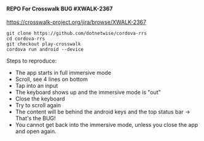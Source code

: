 #### REPO For Crosswalk BUG #XWALK-2367
https://crosswalk-project.org/jira/browse/XWALK-2367


```batch
git clone https://github.com/dotnetwise/cordova-rrs
cd cordova-rrs
git checkout play-crosswalk
cordova run android --device
```

Steps to reproduce:
* The app starts in full immersive mode
* Scroll, see 4 lines on bottom
* Tap into an input
* The keyboard shows up and the immersive mode is "out"
* Close the keyboard
* Try to scroll again
* The content will be behind the android keys and the top status bar -> That's the BUG!
* You cannot get back into the immersive mode, unless you close the app and open again.
